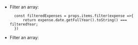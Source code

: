 
- Filter an array:

        const filteredExpenses = props.items.filter(expense =>{
            return expense.date.getFullYear().toString() === filteredYear;
        })
        
- Filter an array:

